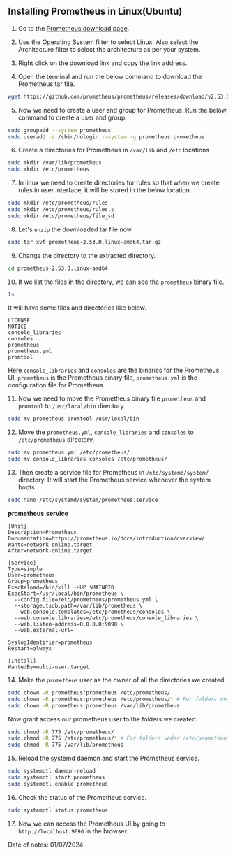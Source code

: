 ## Installing Prometheus in Linux(Ubuntu)

1. Go to the [Prometheus download page](https://prometheus.io/download/).

2. Use the Operating System filter to select Linux. Also select the Architecture filter to select the architecture as per your system.

3. Right click on the download link and copy the link address.

4. Open the terminal and run the below command to download the Prometheus tar file.

```bash
wget https://github.com/prometheus/prometheus/releases/download/v2.53.0/prometheus-2.53.0.linux-amd64.tar.gz
```

5. Now we need to create a user and group for Prometheus. Run the below command to create a user and group.

```bash
sudo groupadd --system prometheus
sudo useradd -s /sbin/nologin --system -g prometheus prometheus
```
6. Create a  directories for Prometheus in `/var/lib` and `/etc` locations
```bash
sudo mkdir /var/lib/prometheus
sudo mkdir /etc/prometheus
```

7. In linux we need to create directories for rules so that when we create rules in user interface, it will be stored in the below location.

```bash
sudo mkdir /etc/prometheus/rules
sudo mkdir /etc/prometheus/rules.s
sudo mkdir /etc/prometheus/file_sd
```

8. Let's `unzip` the downloaded tar file now

```bash
sudo tar xvf prometheus-2.53.0.linux-amd64.tar.gz
```

9. Change the directory to the extracted directory.

```bash
cd prometheus-2.53.0.linux-amd64
```

10. If we list the files in the directory, we can see the `prometheus` binary file.

```bash
ls
```
It will have some files and directories like below.

```
LICENSE
NOTICE
console_libraries
consoles
prometheus
prometheus.yml
promtool 
```
Here `console_libraries` and `consoles` are the binaries for the Prometheus UI, `prometheus` is the Prometheus binary file, `prometheus.yml` is the configuration file for Prometheus.

11. Now we need to move the Prometheus binary file `prometheus` and `promtool` to `/usr/local/bin` directory.

```bash
sudo mv prometheus promtool /usr/local/bin
```

12. Move the `prometheus.yml`, `console_libraries` and `consoles` to `/etc/prometheus` directory.
```bash
sudo mv prometheus.yml /etc/prometheus/
sudo mv console_libraries consoles /etc/prometheus/
```

13. Then create a service file for Prometheus in `/etc/systemd/system/` directory. It will start the Prometheus service whenever the system boots.

```bash
sudo nano /etc/systemd/system/prometheus.service
```

**prometheus.service**

```service
[Unit]
Description=Prometheus
Documentation=https://prometheus.io/docs/introduction/overview/
Wants=network-online.target
After=network-online.target

[Service]
Type=simple
User=prometheus
Group=prometheus
ExecReload=/bin/kill -HUP $MAINPID
ExecStart=/usr/local/bin/prometheus \
  --config.file=/etc/prometheus/prometheus.yml \
  --storage.tsdb.path=/var/lib/prometheus \
  --web.console.templates=/etc/prometheus/consoles \
  --web.console.libraries=/etc/prometheus/console_libraries \
  --web.listen-address=0.0.0.0:9090 \
  --web.external-url=

SyslogIdentifier=prometheus
Restart=always

[Install]
WantedBy=multi-user.target
```

14. Make the `prometheus` user as the owner of all the directories we created.

```bash
sudo chown -R prometheus:prometheus /etc/prometheus/
sudo chown -R prometheus:prometheus /etc/prometheus/* # For folders under /etc/prometheus directory
sudo chown -R prometheus:prometheus /var/lib/prometheus 
```

Now grant access our prometheus user to the folders we created.

```bash
sudo chmod -R 775 /etc/prometheus/
sudo chmod -R 775 /etc/prometheus/* # For folders under /etc/prometheus directory
sudo chmod -R 775 /var/lib/prometheus
```

15. Reload the systemd daemon and start the Prometheus service.

```bash
sudo systemctl daemon-reload
sudo systemctl start prometheus
sudo systemctl enable prometheus
```

16. Check the status of the Prometheus service.

```bash
sudo systemctl status prometheus
```

17. Now we can access the Prometheus UI by going to `http://localhost:9090` in the browser.

Date of notes: 01/07/2024
